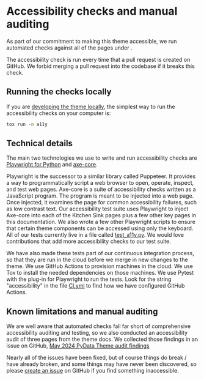 # Accessibility checks and manual auditing

As part of our commitment to making this theme accessible, we run automated
checks against all of the pages under [](../../examples/kitchen-sink/index.rst).

The accessibility check is run every time that a pull request is created on
GitHub. We forbid merging a pull request into the codebase if it breaks this
check.

## Running the checks locally

If you are [developing the theme locally](../setup.md), the simplest way to run
the accessibility checks on your computer is:

```sh
tox run -m a11y
```

## Technical details

The main two technologies we use to write and run accessibility checks are
[Playwright for Python](https://playwright.dev/python/) and
[axe-core](https://github.com/dequelabs/axe-core).

Playwright is the successor to a similar library called Puppeteer. It provides a
way to programmatically script a web browser to open, operate, inspect, and test
web pages. Axe-core is a suite of accessibility checks written as a JavaScript
program. The program is meant to be injected into a web page. Once injected, it
examines the page for common accessibility failures, such as low contrast text.
Our accessibility test suite uses Playwright to inject Axe-core into each of the
Kitchen Sink pages plus a few other key pages in this documentation. We also
wrote a few other Playwright scripts to ensure that certain theme components can
be accessed using only the keyboard. All of our tests currently live in a file
called
[test_a11y.py](https://github.com/pydata/pydata-sphinx-theme/blob/main/tests/test_a11y.py).
We would love contributions that add more accessibility checks to our test
suite.

We have also made these tests part of our continuous integration process, so
that they are run in the cloud before we merge in new changes to the theme. We
use GitHub Actions to provision machines in the cloud. We use Tox to install the
needed dependencies on those machines. We use Pytest with the plug-in for
Playwright to run the tests. Look for the string "accessibility" in the file
[CI.yml](https://github.com/pydata/pydata-sphinx-theme/blob/main/.github/workflows/CI.yml)
to find how we have configured GitHub Actions.

## Known limitations and manual auditing

We are well aware that automated checks fall far short of comprehensive
accessibility auditing and testing, so we also conducted an accessibility audit
of three pages from the theme docs. We collected those findings in an issue on
GitHub, [May 2024 PyData Theme audit
findings](https://github.com/Quansight-Labs/czi-scientific-python-mgmt/issues/72)

Nearly all of the issues have been fixed, but of course things do break / have
already broken, and some things may have never been discovered, so please
[create an issue](https://github.com/pydata/pydata-sphinx-theme/issues/new) on
GitHub if you find something inaccessible.
